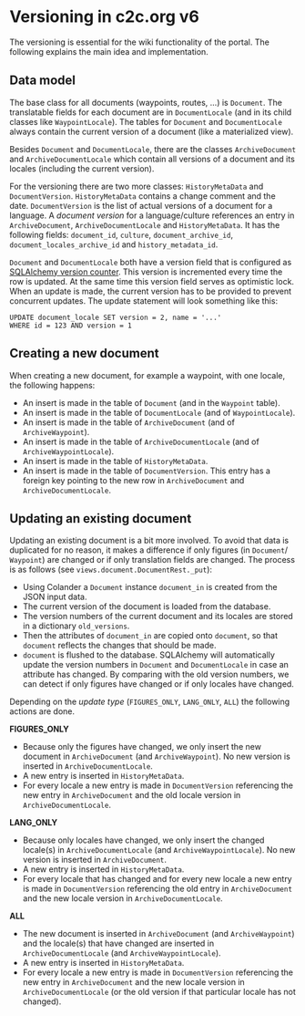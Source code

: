 Versioning in c2c.org v6
=========================

The versioning is essential for the wiki functionality of the portal. The
following explains the main idea and implementation.

Data model
-----------

The base class for all documents (waypoints, routes, ...) is `Document`.
The translatable fields for each document are in `DocumentLocale` (and in its
child classes like `WaypointLocale`). The tables for `Document` and
`DocumentLocale` always contain the current version of a document (like a materialized
view).

Besides `Document` and `DocumentLocale`, there are the classes `ArchiveDocument`
and `ArchiveDocumentLocale` which contain all versions of a document and its
locales (including the current version).

For the versioning there are two more classes: `HistoryMetaData` and `DocumentVersion`.
`HistoryMetaData` contains a change comment and the date. `DocumentVersion`
is the list of actual versions of a document for a language. A *document version*
for a language/culture references an entry in `ArchiveDocument`,
`ArchiveDocumentLocale` and `HistoryMetaData`. It has the following fields:
`document_id`, `culture`, `document_archive_id`, `document_locales_archive_id`
and `history_metadata_id`.

`Document` and `DocumentLocale` both have a version field that is configured
as [SQLAlchemy version counter](http://docs.sqlalchemy.org/en/latest/orm/versioning.html).
This version is incremented every time the row is updated. At the same time this
version field serves as optimistic lock. When an update is made, the current
version has to be provided to prevent concurrent updates. The update statement
will look something like this:

    UPDATE document_locale SET version = 2, name = '...'
    WHERE id = 123 AND version = 1

Creating a new document
-----------------------

When creating a new document, for example a waypoint, with one locale, the
following happens:

 - An insert is made in the table of `Document` (and in the `Waypoint` table).
 - An insert is made in the table of `DocumentLocale` (and of `WaypointLocale`).
 - An insert is made in the table of `ArchiveDocument` (and of `ArchiveWaypoint`).
 - An insert is made in the table of `ArchiveDocumentLocale` (and of `ArchiveWaypointLocale`).
 - An insert is made in the table of `HistoryMetaData`.
 - An insert is made in the table of `DocumentVersion`. This entry has a foreign
   key pointing to the new row in `ArchiveDocument` and `ArchiveDocumentLocale`.

Updating an existing document
------------------------------

Updating an existing document is a bit more involved. To avoid that data is
duplicated for no reason, it makes a difference if only figures (in `Document`/
`Waypoint`) are changed or if only translation fields are changed. The process
is as follows (see `views.document.DocumentRest._put`):

 - Using Colander a `Document` instance `document_in` is created from the JSON
   input data.
 - The current version of the document is loaded from the database.
 - The version numbers of the current document and its locales are stored in a
   dictionary `old_versions`.
 - Then the attributes of `document_in` are copied onto `document`, so that
   `document` reflects the changes that should be made.
 - `document` is flushed to the database. SQLAlchemy will automatically
   update the version numbers in `Document` and `DocumentLocale` in case
   an attribute has changed. By comparing with the old version numbers, we
   can detect if only figures have changed or if only locales have changed.

Depending on the *update type* (`FIGURES_ONLY`, `LANG_ONLY`, `ALL`) the
following actions are done.

**FIGURES_ONLY**

 * Because only the figures have changed, we only insert the new document in
   `ArchiveDocument` (and `ArchiveWaypoint`). No new version is inserted in
   `ArchiveDocumentLocale`.
 * A new entry is inserted in `HistoryMetaData`.
 * For every locale a new entry is made in `DocumentVersion` referencing the
   new entry in `ArchiveDocument` and the old locale version in `ArchiveDocumentLocale`.

**LANG_ONLY**

 * Because only locales have changed, we only insert the changed locale(s) in
   `ArchiveDocumentLocale` (and `ArchiveWaypointLocale`). No new version is
   inserted in `ArchiveDocument`.
 * A new entry is inserted in `HistoryMetaData`.
 * For every locale that has changed and for every new locale a new entry is made
   in `DocumentVersion` referencing the old entry in `ArchiveDocument` and the
   new locale version in `ArchiveDocumentLocale`.

**ALL**

 * The new document is inserted in `ArchiveDocument` (and `ArchiveWaypoint`)
   and the locale(s) that have changed are inserted in `ArchiveDocumentLocale`
   (and `ArchiveWaypointLocale`).
 * A new entry is inserted in `HistoryMetaData`.
 * For every locale a new entry is made in `DocumentVersion` referencing the
   new entry in `ArchiveDocument` and the new locale version in `ArchiveDocumentLocale`
   (or the old version if that particular locale has not changed).
